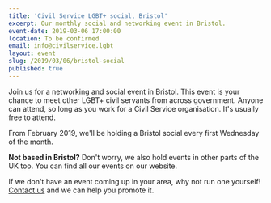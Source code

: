 ```yaml
---
title: 'Civil Service LGBT+ social, Bristol'
excerpt: Our monthly social and networking event in Bristol.
event-date: 2019-03-06 17:00:00
location: To be confirmed
email: info@civilservice.lgbt
layout: event
slug: /2019/03/06/bristol-social
published: true
---
```

Join us for a networking and social event in Bristol. This event is your chance to meet other LGBT+ civil servants from across government. Anyone can attend, so long as you work for a Civil Service organisation. It's usually free to attend.

From February 2019, we'll be holding a Bristol social every first Wednesday of the month.

**Not based in Bristol?** Don't worry, we also hold events in other parts of the UK too. You can find all our events on our website.

If we don't have an event coming up in your area, why not run one yourself! [Contact us](/about/contact-us/) and we can help you promote it.
